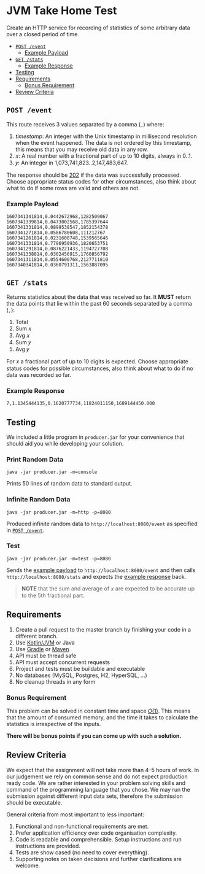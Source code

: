 # JVM Take Home Test

Create an HTTP service for recording of statistics of some arbitrary data over
a closed period of time.

* [`POST /event`](#post-event)
  * [Example Payload](#example-payload)
* [`GET /stats`](#get-stats)
  * [Example Response](#example-response)
* [Testing](#testing)
* [Requirements](#requirements)
  * [Bonus Requirement](#bonus-requirement)
* [Review Criteria](#review-criteria)

## `POST /event`

This route receives 3 values separated by a comma (`,`) where:

1. _timestamp_: An integer with the Unix timestamp in millisecond resolution when the
   event happened. The data is not ordered by this timestamp, this means that
   you may receive old data in any row.
1. 𝑥: A real number with a fractional part of up to 10 digits, always in 0..1.
1. 𝑦: An integer in 1,073,741,823..2,147,483,647.

The response should be [202](https://httpstatuses.com/202) if the data was
successfully processed. Choose appropriate status codes for other circumstances,
also think about what to do if some rows are valid and others are not.

### Example Payload

```csv
1607341341814,0.0442672968,1282509067
1607341339814,0.0473002568,1785397644
1607341331814,0.0899538547,1852154378
1607341271814,0.0586780608,111212767
1607341261814,0.0231608748,1539565646
1607341331814,0.7796950936,1820653751
1607341291814,0.0876221433,1194727708
1607341338814,0.0302456915,1760856792
1607341311814,0.0554600768,2127711810
1607340341814,0.0360791311,1563887095
```

## `GET /stats`

Returns statistics about the data that was received so far. It **MUST** return
the data points that lie within the past 60 seconds separated by a comma (`,`):

1. Total
1. Sum 𝑥
1. Avg 𝑥
1. Sum 𝑦
1. Avg 𝑦

For 𝑥 a fractional part of up to 10 digits is expected. Choose appropriate
status codes for possible circumstances, also think about what to do if no data
was recorded so far.

### Example Response

```csv
7,1.1345444135,0.1620777734,11824011150,1689144450.000
```

## Testing

We included a little program in `producer.jar` for your convenience that should
aid you while developing your solution.

### Print Random Data

    java -jar producer.jar -m=console

Prints 50 lines of random data to standard output.

### Infinite Random Data

    java -jar producer.jar -m=http -p=8080

Produced infinite random data to `http://localhost:8080/event` as specified in
[`POST /event`](#post-event).

### Test

    java -jar producer.jar -m=test -p=8080

Sends the [example payload](#example-payload) to `http://localhost:8080/event`
and then calls `http://localhost:8080/stats` and expects the
[example response](#example-response) back.

> **NOTE** that the sum and average of 𝑥 are expected to be accurate up to the
> 5th fractional part.

## Requirements

1. Create a pull request to the master branch by finishing your code in a different branch.
1. Use [Kotlin/JVM](https://kotlinlang.org/) or Java
1. Use [Gradle](https://gradle.org/) or [Maven](https://maven.apache.org/)
1. API must be thread safe
1. API must accept concurrent requests
1. Project and tests must be buildable and executable
1. No databases (MySQL, Postgres, H2, HyperSQL, …)
1. No cleanup threads in any form

### Bonus Requirement

This problem can be solved in constant time and space
[_O_(1)](https://en.wikipedia.org/wiki/Big_O_notation). This means that the
amount of consumed memory, and the time it takes to calculate the statistics is
irrespective of the inputs.

**There will be bonus points if you can come up with such a solution.**

## Review Criteria

We expect that the assignment will not take more than 4–5 hours of work. In our
judgement we rely on common sense and do not expect production ready code. We
are rather interested in your problem solving skills and command of the
programming language that you chose. We may run the submission against different
input data sets, therefore the submission should be executable.

General criteria from most important to less important:

1. Functional and non-functional requirements are met.
1. Prefer application efficiency over code organisation complexity.
1. Code is readable and comprehensible. Setup instructions and run instructions
   are provided.
1. Tests are show cased (no need to cover everything).
1. Supporting notes on taken decisions and further clarifications are welcome.
